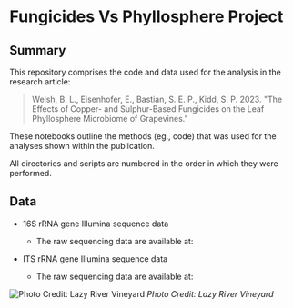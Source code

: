 # Fungicides Vs Phyllosphere Project

## Summary
This repository comprises the code and data used for the analysis in the research article:

> Welsh, B. L., Eisenhofer, E., Bastian, S. E. P., Kidd, S. P. 2023. "The Effects of Copper- and Sulphur-Based Fungicides on the Leaf Phyllosphere Microbiome of Grapevines."

These notebooks outline the methods (eg., code) that was used for the analyses shown within the publication.

All directories and scripts are numbered in the order in which they were performed.

## Data

 - 16S rRNA gene Illumina sequence data
				 
	 - The raw sequencing data are 	available at:
	
 - ITS rRNA gene Illumina sequence data

	 - The raw sequencing data are available at:

![*Photo Credit: Lazy River Vineyard*](https://lazyrivervineyard.com/wp-content/uploads/2015/07/Fruit-Banner.jpg)
*Photo Credit: Lazy River Vineyard*
